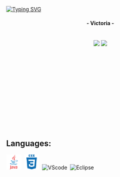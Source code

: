 [![Typing SVG](https://readme-typing-svg.herokuapp.com?color=adsfa&size=35&center=true&vCenter=true&width=1000&lines=Welcome+to+my+GitHub+profile!;My+name+is+Victoria)](https://git.io/typing-svg)

<h4 align="center">- Victoria -</h4>

<br>

<div align="center" style="margin-bottom:200px">
 <img width=45% align="center" src="https://github-readme-stats.vercel.app/api?username=VDubs2721&theme=radical&show_icons=true" />
 <img width=40% align="center" src="https://github-readme-stats.vercel.app/api/top-langs/?username=VDubs2721&layout=compact&theme=radical" />
</div>


<br>

## Languages:
<div>
  <img src="https://github.com/devicons/devicon/blob/master/icons/java/java-original-wordmark.svg" title="Java" alt="Java" width="40" height="40"/>&nbsp;
  <img src="https://github.com/devicons/devicon/blob/master/icons/css3/css3-plain-wordmark.svg"  title="CSS3" alt="CSS" width="40" height="40"/>&nbsp;
  <img src="https://cdn.jsdelivr.net/gh/devicons/devicon@latest/icons/vscode/vscode-original.svg" title="vscode" alt="VScode" width="40" height="40"/>&nbsp;
  <img src="https://cdn.jsdelivr.net/gh/devicons/devicon@latest/icons/eclipse/eclipse-original.svg" title="Eclipse" alt="Eclipse" width="40" height="40"/>&nbsp;
</div>
<br>
